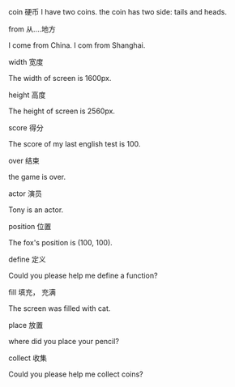 coin
硬币
I have two coins.
the coin has two side: tails and heads.


from 
从....地方

I come from China.
I com from Shanghai.


width
宽度

The width of screen is 1600px.


height
高度

The height of screen is 2560px.

score
得分

The score of my last english test is 100.

over
结束

the game is over.

actor
演员

Tony is an actor.

position
位置

The fox's position is (100, 100).

define
定义

Could you please help me define a function?


fill
填充， 充满

The screen was filled with cat.

place
放置

where did you place your pencil?

collect
收集

Could you please help me collect coins?




